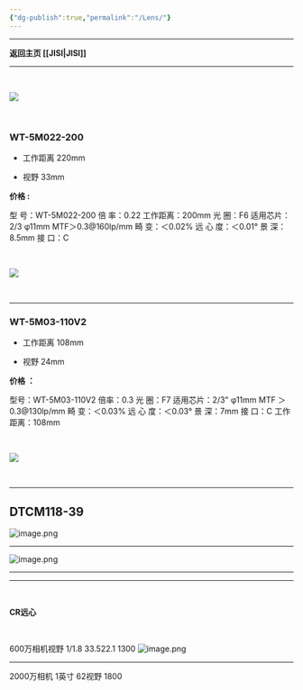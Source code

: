 ```yaml
---
{"dg-publish":true,"permalink":"/Lens/"}
---
```



---

**返回主页 [[JISI\|JISI]]**

---

​

![](https://tc.899900.xyz/img/JS_YX_022.jpg)

​

### WT-5M022-200

- 工作距离 220mm
    
- 视野 33mm
    

**价格 :**

型 号：WT-5M022-200 倍 率：0.22 工作距离：200mm 光 圈：F6 适用芯片：2/3 φ11mm MTF＞0.3@160lp/mm 畸 变：＜0.02% 远 心 度：＜0.01° 景 深：8.5mm 接 口：C

​

![](https://tc.899900.xyz/img/JS_YX_022200.png)

​

---

### WT-5M03-110V2

- 工作距离 108mm
    
- 视野 24mm
    

**价格 ：**

型号：WT-5M03-110V2 倍率：0.3 光 圈：F7 适用芯片：2/3" φ11mm MTF ＞ 0.3@130lp/mm 畸 变：＜0.03% 远 心 度：＜0.03° 景 深：7mm 接 口：C 工作距离：108mm

​

![](https://tc.899900.xyz/img/JS_YX_03110.png)

​

---

## DTCM118-39

![image.png](https://tc.899900.xyz/img/202309161314654.png)

---

![image.png](https://tc.899900.xyz/img/202309161324794.png)

---

---

​

**CR远心**

​

600万相机视野 1/1.8 33.522.1 1300 ![image.png](https://tc.899900.xyz/img/202311291505830.png)

---

2000万相机 1英寸 62视野 1800